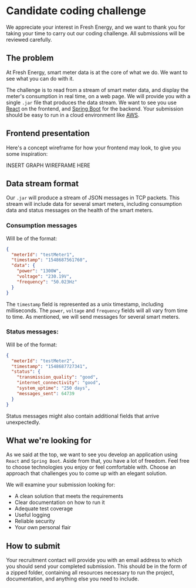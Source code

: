 # Candidate coding challenge

We appreciate your interest in Fresh Energy, and we want to thank you for taking your time to carry out our coding challenge. All submissions will be reviewed carefully.

## The problem

At Fresh Energy, smart meter data is at the core of what we do. We want to see what you can do with it.

The challenge is to read from a stream of smart meter data, and display the meter's consumption in real time, on a web page. We will provide you with a single `.jar` file that produces the data stream. We want to see you use [React](https://reactjs.org/) on the frontend, and [Spring Boot](https://spring.io/projects/spring-boot) for the backend. Your submission should be easy to run in a cloud environment like [AWS](https://aws.amazon.com/).

## Frontend presentation
Here's a concept wireframe for how your frontend may look, to give you some inspiration:


INSERT GRAPH WIREFRAME HERE

## Data stream format

Our `.jar` will produce a stream of JSON messages in TCP packets. This stream will include data for several smart meters, including consumption data and status messages on the health of the smart meters.

### Consumption messages

Will be of the format:

```json
{
  "meterId": "testMeter1",
  "timestamp": "1548687561760",
  "data": {
    "power": "1300W",
    "voltage": "230.19V",
    "frequency": "50.023Hz"
  }
}
```

The `timestamp` field is represented as a unix timestamp, including milliseconds. The `power`, `voltage` and `frequency` fields will all vary from time to time. As mentioned, we will send messages for several smart meters.


### Status messages:

Will be of the format:
 
```json
{
  "meterId": "testMeter2",
  "timestamp": "1548687727341",
  "status": {
    "transmission_quality": "good",
    "internet_connectivity": "good",
    "system_uptime": "250 days",
    "messages_sent": 64739
  }
}
```

Status messages might also contain additional fields that arrive unexpectedly.

## What we're looking for

As we said at the top, we want to see you develop an application using `React` and `Spring Boot`. Aside from that, you have a lot of freedom. Feel free to choose technologies you enjoy or feel comfortable with. Choose an approach that challenges you to come up with an elegant solution.

We will examine your submission looking for:
 * A clean solution that meets the requirements
 * Clear documentation on how to run it
 * Adequate test coverage
 * Useful logging
 * Reliable security
 * Your own personal flair

## How to submit

Your recruitment contact will provide you with an email address to which you should send your completed submission. This should be in the form of a zipped folder, containing all resources necessary to run the project, documentation, and anything else you need to include.
